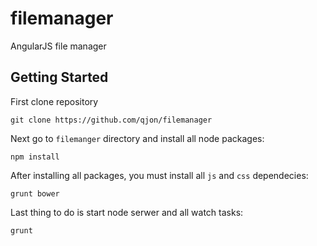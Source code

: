 filemanager
===========

AngularJS file manager


## Getting Started
First clone repository
```shell
git clone https://github.com/qjon/filemanager
```

Next go to `filemanger` directory and install all node packages:
```shell
npm install
```

After installing all packages, you must install all `js` and `css` dependecies:
```shell
grunt bower
```

Last thing to do is start node serwer and all watch tasks:
```shell
grunt
```

